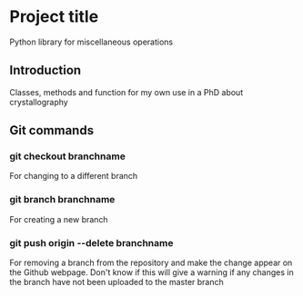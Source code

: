 # Project title
Python library for miscellaneous operations

## Introduction
Classes, methods and function for my own use in a PhD about crystallography

## Git commands

### git checkout branchname
For changing to a different branch

### git branch branchname
For creating a new branch

### git push origin --delete branchname
For removing a branch from the repository and make the change appear on 
the Github webpage. Don't know if this will give a warning if any changes 
in the branch have not been uploaded to the master branch